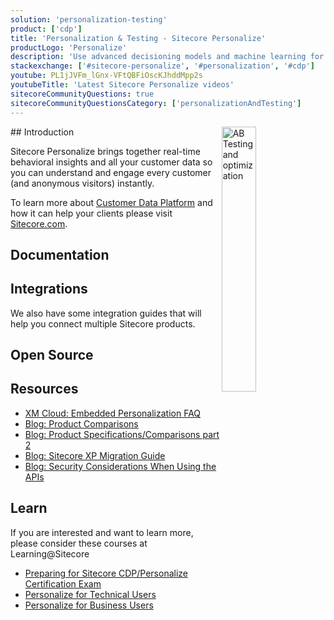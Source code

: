 ```yaml
---
solution: 'personalization-testing'
product: ['cdp']
title: 'Personalization & Testing - Sitecore Personalize'
productLogo: 'Personalize'
description: 'Use advanced decisioning models and machine learning for personalization in your composable DXP.'
stackexchange: ['#sitecore-personalize', '#personalization', '#cdp']
youtube: PL1jJVFm_lGnx-VFtQBFiOscKJhddMpp2s
youtubeTitle: 'Latest Sitecore Personalize videos'
sitecoreCommunityQuestions: true
sitecoreCommunityQuestionsCategory: ['personalizationAndTesting']
---
```


<img src="/images/products/personalize/full-stack-AB-testing-optimization.svg" alt="AB Testing and optimization" width="33%" align="right" />
## Introduction

Sitecore Personalize brings together real-time behavioral insights and all your customer data so you can understand and engage every customer (and anonymous visitors) instantly.

To learn more about [Customer Data Platform](https://www.sitecore.com/products/customer-data-platform) and how it can help your clients please visit [Sitecore.com](https://www.sitecore.com/products/customer-data-platform).

## Documentation

<Row columns={3}>
<Link title="Overview" link="https://doc.sitecore.com/personalize/" />
<Link title="User Docs" link="https://doc.sitecore.com/personalize/en/users/sitecore-personalize/index-en.html" />
<Link title="Developer Docs" link="https://doc.sitecore.com/personalize/en/developers/api/index-en.html" />
<Link title="Knowledge Hub" link="https://sitecore.cdpknowledgehub.com/docs" />
</Row>

## Integrations

We also have some integration guides that will help you connect multiple Sitecore products.
<Row columns={2}>

<Link title="Integrating Sitecore SmartHub CDP with Sitecore XM" link="/learn/integrations/xm-smarthub-cdp" className="bg-theme-bg-alt" />
</Row>

## Open Source

<Row columns={3}>
<Repository framework="Npm" name="Sitecore CDP/Personalize Serializer" description="NPM package that allows serializing CDP Personalize resources to disk" repositoryUrl="https://github.com/dylanyoung-dev/sitecore-cdp-serializer" />
<Repository framework="Javascript" name="Serialized resources example" description="Examples for storing Sitecore CDP + Personalize templates, connections and other resources in source control" repositoryUrl="https://github.com/dylanyoung-dev/cdp-personalize-examples" />
</Row>

## Resources

- [XM Cloud: Embedded Personalization FAQ](/learn/faq/xm-cloud-embedded-personalization)
- [Blog: Product Comparisons](https://community.sitecore.com/community?id=community_blog&sys_id=d8fdc45d1bb6811038a46421b24bcbb7)
- [Blog: Product Specifications/Comparisons part 2](https://community.sitecore.com/community?id=community_blog&sys_id=f0862b751bf6491038a46421b24bcb65)
- [Blog: Sitecore XP Migration Guide](https://community.sitecore.com/community?id=community_blog&sys_id=f1cc98af1b541590e55241dde54bcb0d)
- [Blog: Security Considerations When Using the APIs](https://community.sitecore.com/community?id=community_blog&sys_id=6d9601561b12d9d0b8954371b24bcb9b)

## Learn

If you are interested and want to learn more, please consider these courses at Learning@Sitecore

- [Preparing for Sitecore CDP/Personalize Certification Exam](https://community.sitecore.com/community?id=community_blog&sys_id=b64c74421b7b8d50e55241dde54bcb84)
- [Personalize for Technical Users](https://learning.sitecore.com/learn/learning_plan/view/22/personalize-for-technical-users)
- [Personalize for Business Users](https://learning.sitecore.com/learn/learning_plan/view/45/personalize-for-business-users)
